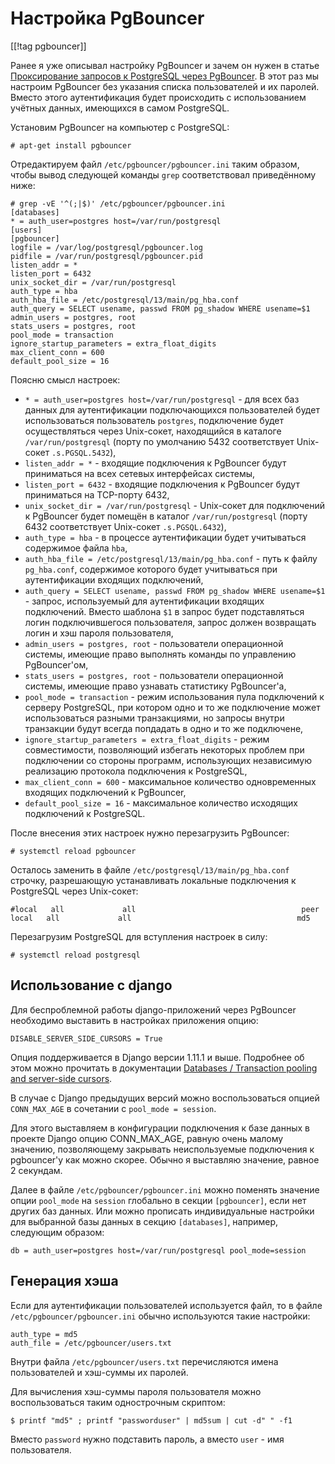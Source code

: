 Настройка PgBouncer
===================

[[!tag pgbouncer]]

Ранее я уже описывал настройку PgBouncer и зачем он нужен в статье [Проксирование запросов к PostgreSQL через PgBouncer](http://stupin.su/blog/pgbouncer/). В этот раз мы настроим PgBouncer без указания списка пользователей и их паролей. Вместо этого аутентификация будет происходить с использованием учётных данных, имеющихся в самом PostgreSQL.

Установим PgBouncer на компьютер с PostgreSQL:

    # apt-get install pgbouncer

Отредактируем файл `/etc/pgbouncer/pgbouncer.ini` таким образом, чтобы вывод следующей команды `grep` соответствовал приведённому ниже:

    # grep -vE '^(;|$)' /etc/pgbouncer/pgbouncer.ini
    [databases]
    * = auth_user=postgres host=/var/run/postgresql
    [users]
    [pgbouncer]
    logfile = /var/log/postgresql/pgbouncer.log
    pidfile = /var/run/postgresql/pgbouncer.pid
    listen_addr = *
    listen_port = 6432
    unix_socket_dir = /var/run/postgresql
    auth_type = hba
    auth_hba_file = /etc/postgresql/13/main/pg_hba.conf
    auth_query = SELECT usename, passwd FROM pg_shadow WHERE usename=$1
    admin_users = postgres, root
    stats_users = postgres, root
    pool_mode = transaction
    ignore_startup_parameters = extra_float_digits
    max_client_conn = 600
    default_pool_size = 16

Поясню смысл настроек:

* `* = auth_user=postgres host=/var/run/postgresql` - для всех баз данных для аутентификации подключающихся пользователей будет использоваться пользователь `postgres`, подключение будет осуществляться через Unix-сокет, находящийся в каталоге `/var/run/postgresql` (порту по умолчанию 5432 соответствует Unix-сокет `.s.PGSQL.5432`),
* `listen_addr = *` - входящие подключения к PgBouncer будут приниматься на всех сетевых интерфейсах системы,
* `listen_port = 6432` - входящие подключения к PgBouncer будут приниматься на TCP-порту 6432,
* `unix_socket_dir = /var/run/postgresql` - Unix-сокет для подключений к PgBouncer будет помещён в каталог `/var/run/postgresql` (порту 6432 соответствует Unix-сокет `.s.PGSQL.6432`),
* `auth_type = hba` - в процессе аутентификации будет учитываться содержимое файла `hba`,
* `auth_hba_file = /etc/postgresql/13/main/pg_hba.conf` - путь к файлу `pg_hba.conf`, содержимое которого будет учитываться при аутентификации входящих подключений,
* `auth_query = SELECT usename, passwd FROM pg_shadow WHERE usename=$1` - запрос, используемый для аутентификации входящих подключений. Вместо шаблона `$1` в запрос будет подставляться логин подключившегося пользователя, запрос должен возвращать логин и хэш пароля пользователя,
* `admin_users = postgres, root` - пользователи операционной системы, имеющие право выполнять команды по управлению PgBouncer'ом,
* `stats_users = postgres, root` - пользователи операционной системы, имеющие право узнавать статистику PgBouncer'а,
* `pool_mode = transaction` - режим использования пула подключений к серверу PostgreSQL, при котором одно и то же подключение может использоваться разными транзакциями, но запросы внутри транзакции будут всегда попдадать в одно и то же подключене,
* `ignore_startup_parameters = extra_float_digits` - режим совместимости, позволяющий избегать некоторых проблем при подключении со стороны программ, использующих независимую реализацию протокола подключения к PostgreSQL,
* `max_client_conn = 600` - максимальное количество одновременных входящих подключений к PgBouncer,
* `default_pool_size = 16` - максимальное количество исходящих подключений к PostgreSQL.

После внесения этих настроек нужно перезагрузить PgBouncer:

    # systemctl reload pgbouncer

Осталось заменить в файле `/etc/postgresql/13/main/pg_hba.conf` строчку, разрешающую устанавливать локальные подключения к PostgreSQL через Unix-сокет:

    #local   all             all                                     peer
    local   all             all                                     md5

Перезагрузим PostgreSQL для вступления настроек в силу:

    # systemctl reload postgresql

Использование с django
----------------------

Для беспроблемной работы django-приложений через PgBouncer необходимо выставить в настройках приложения опцию:

    DISABLE_SERVER_SIDE_CURSORS = True

Опция поддерживается в Django версии 1.11.1 и выше. Подробнее об этом можно прочитать в документации [Databases / Transaction pooling and server-side cursors](https://docs.djangoproject.com/en/4.0/ref/databases/#transaction-pooling-server-side-cursors).

В случае с Django предыдущих версий можно воспользоваться опцией `CONN_MAX_AGE` в сочетании с `pool_mode = session`.

Для этого выставляем в конфигурации подключения к базе данных в проекте Django опцию CONN_MAX_AGE, равную очень малому значению, позволяющему закрывать неиспользуемые подключения к pgbouncer'у как можно скорее. Обычно я выставляю значение, равное 2 секундам.

Далее в файле `/etc/pgbouncer/pgbouncer.ini` можно поменять значение опции `pool_mode` на `session` глобально в секции `[pgbouncer]`, если нет других баз данных. Или можно прописать индивидуальные настройки для выбранной базы данных в секцию `[databases]`, например, следующим образом:

    db = auth_user=postgres host=/var/run/postgresql pool_mode=session

Генерация хэша
--------------

Если для аутентификации пользователей используется файл, то в файле `/etc/pgbouncer/pgbouncer.ini` обычно используются такие настройки:

    auth_type = md5
    auth_file = /etc/pgbouncer/users.txt

Внутри файла `/etc/pgbouncer/users.txt` перечисляются имена пользователей и хэш-суммы их паролей.

Для вычисления хэш-суммы пароля пользователя можно воспользоваться таким однострочным скриптом:

    $ printf "md5" ; printf "passworduser" | md5sum | cut -d" " -f1

Вместо `password` нужно подставить пароль, а вместо `user` - имя пользователя.
